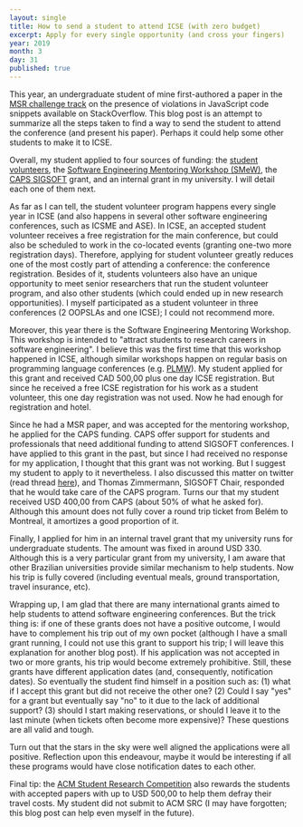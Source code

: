 ```yaml
---
layout: single
title: How to send a student to attend ICSE (with zero budget)
excerpt: Apply for every single opportunity (and cross your fingers)
year: 2019
month: 3
day: 31
published: true
---
```


This year, an undergraduate student of mine first-authored a paper in the [MSR
challenge track](http://gustavopinto.github.io/lost+found/msr2019c.pdf) on the
presence of violations in JavaScript code snippets available on StackOverflow.
This blog post is an attempt to summarize all the steps taken to find a way
to send the student to attend the conference (and present his paper). Perhaps
it could help some other students to make it to ICSE.

Overall, my student applied to four sources of funding: the [student volunteers](https://2019.icse-conferences.org/track/icse-2019-Student-Volunteers), the
[Software Engineering Mentoring Workshop (SMeW)](https://2019.icse-conferences.org/track/icse-2019-Software-Engineering-Mentoring-Workshop), the [CAPS SIGSOFT](https://www.sigsoft.org/resources/caps.html) grant, and an internal grant in my
university. I will detail each one of them next.

As far as I can tell, the student volunteer program happens every single year in
ICSE (and also happens in several other software engineering conferences, such as
ICSME and ASE). In ICSE, an accepted student volunteer receives a free registration
for the main conference, but could also be scheduled to work in the co-located
events (granting one-two more registration days). Therefore, applying for student
volunteer greatly reduces one of the most costly part of attending a conference:
the conference registration. Besides of it, students volunteers also have an unique
opportunity to meet senior researchers that run the student volunteer program,
and also other students (which could ended up in new research opportunities).
I myself participated as a student volunteer in three conferences (2 OOPSLAs and
one ICSE); I could not recommend more.

Moreover, this year there is the Software Engineering Mentoring Workshop. This
workshop is intended to "attract students to research careers in software engineering".
I believe this was the first time that this workshop happened in ICSE, although
similar workshops happen on regular basis on programming language conferences
(e.g. [PLMW](https://pldi19.sigplan.org/home/PLMW-PLDI-2019)). My student applied
for this grant and received CAD 500,00 plus one day ICSE registration. But since
he received a free ICSE registration for his work as a student volunteer, this
one day registration was not used. Now he had enough for registration and hotel.

Since he had a MSR paper, and was accepted for the mentoring workshop, he applied
for the CAPS funding. CAPS offer support for students and professionals that need
additional funding to attend SIGSOFT conferences. I have applied to this grant in
the past, but since I had received no response for my application, I thought that
this grant was not working. But I suggest my student to apply to it nevertheless.
I also discussed this matter on twitter (read thread [here](https://twitter.com/gustavopinto/status/1104505538732351490)), and Thomas Zimmermann, SIGSOFT Chair, responded that he would take care of the
CAPS program. Turns our that my student received USD 400,00 from CAPS (about 50%
of what he asked for). Although this amount does not fully cover a round trip
ticket from Belém to Montreal, it amortizes a good proportion of it.

Finally, I applied for him in an internal travel grant that my university runs
for undergraduate students. The amount was fixed in around USD 330. Although
this is a very particular grant from my university, I am aware that other
Brazilian universities provide similar mechanism to help students. Now his trip
is fully covered (including eventual meals, ground transportation, travel
insurance, etc).

Wrapping up, I am glad that there are many international grants aimed to
help students to attend software engineering conferences. But the trick thing is:
if one of these grants does not have a positive outcome, I would have to complement
his trip out of my own pocket (although I have a small grant running, I could not
use this grant to support his trip; I will leave this explanation for another blog post).
If his application was not accepted in two or more grants, his trip would become
extremely prohibitive. Still, these grants have different application dates
(and, consequently, notification dates). So eventually the student find himself in a
position such as: (1) what if I accept this grant but did not receive the other one?
(2) Could I say "yes" for a grant but eventually say "no" to it due to the lack of
additional support? (3) should I start making reservations, or should I leave it
to the last minute (when tickets often become more expensive)?
These questions are all valid and tough.

Turn out that the stars in the sky were well aligned the applications were all
positive. Reflection upon this endeavour, maybe it would be interesting if all
these programs would have close notification dates to each other.

Final tip: the [ACM Student Research Competition](https://2019.icse-conferences.org/track/icse-2019-ACM-Student-Research#Call-for-Contributions) also rewards the students with accepted papers
with up to USD 500,00 to help them defray their travel costs. My student did not
submit to ACM SRC (I may have forgotten; this blog post can help even myself in
the future).
